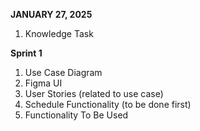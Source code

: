 **JANUARY 27, 2025**
1. Knowledge Task

**Sprint 1**
1. Use Case Diagram  
2. Figma UI 
3. User Stories (related to use case)
4. Schedule Functionality (to be done first)
5. Functionality To Be Used
